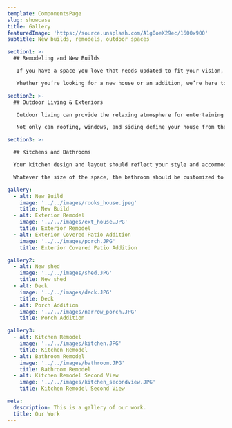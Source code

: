 ```yaml
---
template: ComponentsPage
slug: showcase
title: Gallery
featuredImage: 'https://source.unsplash.com/A1g0oeX29ec/1600x900'
subtitle: New builds, remodels, outdoor spaces

section1: >-
  ## Remodeling and New Builds

   If you have a space you love that needs updated to fit your vision, we can help you to redefine your space. We’ve done everything from  [this type of update to that type of update]. We’ll take the time to understand your goals and help you to not only update your space, but also to increase the value of your house.

   Whether you’re looking for a new house or an addition, we’re here to help you define your vision by utilizing the space and the budget you have. Let building a new house be an exciting and enjoyable experience as we help you to create your dream. If you don’t need a new house but want to expand your space, we have you covered here to. Some of our most popular projects are three-season rooms and additions.

section2: >-
  ## Outdoor Living & Exteriors

   Outdoor living can provide the relaxing atmosphere for entertaining friends and family. Whether you need a deck or a patio, or you want to bring to life your outdoor space dreams of an outdoor kitchen, we’ve got you covered.

   Not only can roofing, windows, and siding define your house from the outside, but they can also protect the insider. We make sure to provide quality and dependable materials to do both.

section3: >-

  ## Kitchens and Bathrooms

  Your kitchen design and layout should reflect your style and accommodate all your cooking needs.  Remodeling your kitchen is one of the fastest ways to increase the value of your home. We use quality materials and focus on how to define the space in a way that best suits you.

  Whatever the size of the space, the bathroom should be customized to fit your needs. Whether you need a new tub, tile, or plumbing, we work on all aspects of the bathroom to create a space that’s both functional and high quality.

gallery:
  - alt: New Build
    image: '../../images/rooks_house.jpeg'
    title: New Build
  - alt: Exterior Remodel
    image: '../../images/ext_house.JPG'
    title: Exterior Remodel
  - alt: Exterior Covered Patio Addition
    image: '../../images/porch.JPG'
    title: Exterior Covered Patio Addition

gallery2:
  - alt: New shed
    image: '../../images/shed.JPG'
    title: New shed
  - alt: Deck
    image: '../../images/deck.JPG'
    title: Deck
  - alt: Porch Addition
    image: '../../images/narrow_porch.JPG'
    title: Porch Addition

gallery3:
  - alt: Kitchen Remodel
    image: '../../images/kitchen.JPG'
    title: Kitchen Remodel
  - alt: Bathroom Remodel
    image: '../../images/bathroom.JPG'
    title: Bathroom Remodel
  - alt: Kitchen Remodel Second View
    image: '../../images/kitchen_secondview.JPG'
    title: Kitchen Remodel Second View

meta:
  description: This is a gallery of our work.
  title: Our Work
---
```

